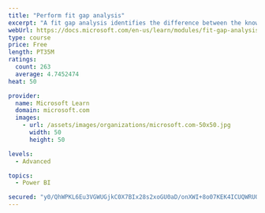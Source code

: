```yaml
---
title: "Perform fit gap analysis"
excerpt: "A fit gap analysis identifies the difference between the known requirements and the proposed or current solution. This module covers performing a fit gap analysis."
webUrl: https://docs.microsoft.com/en-us/learn/modules/fit-gap-analysis/
type: course
price: Free
length: PT35M
ratings:
  count: 263
  average: 4.7452474
heat: 50

provider:
  name: Microsoft Learn
  domain: microsoft.com
  images:
    - url: /assets/images/organizations/microsoft.com-50x50.jpg
      width: 50
      height: 50

levels:
  - Advanced

topics:
  - Power BI

secured: "y0/QhWPKL6Eu3VGWUGjkC0X7BIx28s2xoGU0aD/onXWI+8o07KEK4ICUQWRUQyiivhGbwPQhvKeDUWFPI03XEPwEGvMvBeU2DVhYMOoh6Heiz+yxKea6raS1hYAL/de75oPK+aCs9GwWx4kHV+mV5yn1UrJye4ThkqmAiKFWWvqgSw022O91+hmZ8lDMYeuTK/XkCYJckxrFaqtDPSH5tlW82UVlwiV6cmFPKyQ3g4hM7vcCju/D6gw0rfEbsneJWXoOCE47cW2Oxx9lc57zyWe+nH4mpG/oUjEOLC0/NEmbbSqyomjwO78TVZTk/2t5whZTuc+o6gKNtQHZH3sB/SGF7DxPO5ZM9bNve8gjFDdiUi/3qfttUEk3CVOcnkhEKceoMfTagyOYSRKR3UrI6g==;x3sKpAv3MXmKhRnSuLEymw=="
---
```


